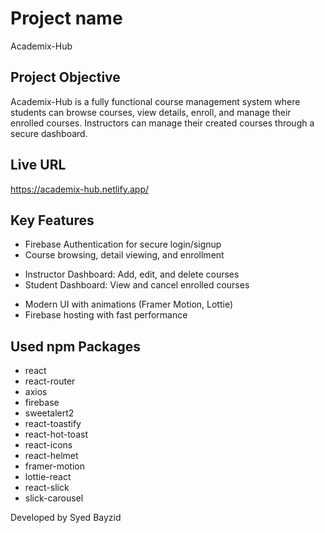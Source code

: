 # Project name
Academix-Hub

## Project Objective
Academix-Hub is a fully functional course management system where students can browse courses, view details, enroll, and manage their enrolled courses. Instructors can manage their created courses through a secure dashboard.

## Live URL
https://academix-hub.netlify.app/

## Key Features

- Firebase Authentication for secure login/signup
- Course browsing, detail viewing, and enrollment
<!-- - Displays the most popular courses based on enrollments -->
- Instructor Dashboard: Add, edit, and delete courses
- Student Dashboard: View and cancel enrolled courses
<!-- - JWT-based secure API communication -->
- Modern UI with animations (Framer Motion, Lottie)
- Firebase hosting with fast performance

## Used npm Packages

- react
- react-router
- axios
- firebase
- sweetalert2
- react-toastify
- react-hot-toast
- react-icons
- react-helmet
- framer-motion
- lottie-react
- react-slick
- slick-carousel



Developed by Syed Bayzid